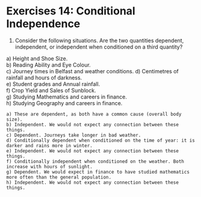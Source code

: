 # Exercises 14: Conditional Independence

1. Consider the following situations. Are the two quantities dependent, independent, or independent when conditioned on a third quantity?

a) Height and Shoe Size.  
b) Reading Ability and Eye Colour.  
c) Journey times in Belfast and weather conditions.
d) Centimetres of rainfall and hours of darkness.  
e) Student grades and Annual rainfall.  
f) Crop Yield and Sales of Sunblock.  
g) Studying Mathematics and careers in finance.  
h) Studying Geography and careers in finance.  


```{dropdown} **Solution**   
a) These are dependent, as both have a common cause (overall body size).
b) Independent. We would not expect any connection between these things.
c) Dependent. Journeys take longer in bad weather.
d) Conditionally dependent when conditioned on the time of year: it is darker and rains more in winter.
e) Independent. We would not expect any connection between these things.
f) Conditionally independent when conditioned on the weather. Both increase with hours of sunlight.
g) Dependent. We would expect in finance to have studied mathematics more often than the general population.
h) Independent. We would not expect any connection between these things.

```